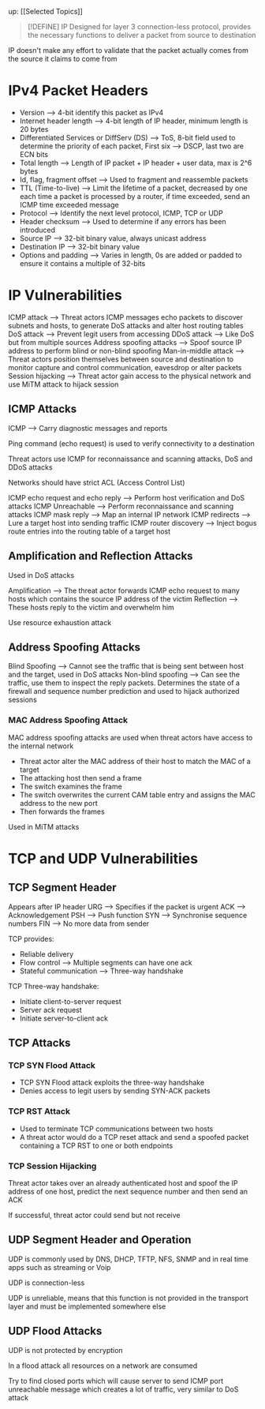 up: [[Selected Topics]]

> [!DEFINE] IP
> Designed for layer 3 connection-less protocol, provides the necessary functions to deliver a packet from source to destination

IP doesn't make any effort to validate that the packet actually comes from the source it claims to come from

# IPv4 Packet Headers
- Version --> 4-bit identify this packet as IPv4
- Internet header length --> 4-bit length of IP header, minimum length is 20 bytes
- Differentiated Services or DiffServ (DS) --> ToS, 8-bit field used to determine the priority of each packet, First six --> DSCP, last two are ECN bits
- Total length --> Length of IP packet + IP header + user data, max is 2^6 bytes
- Id, flag, fragment offset --> Used to fragment and reassemble packets
- TTL (Time-to-live) --> Limit the lifetime of a packet, decreased by one each time a packet is processed by a router, if time exceeded, send an ICMP time exceeded message
- Protocol --> Identify the next level protocol, ICMP, TCP or UDP
- Header checksum --> Used to determine if any errors has been introduced
- Source IP --> 32-bit binary value, always unicast address
- Destination IP --> 32-bit binary value
- Options and padding --> Varies in length, 0s are added or padded to ensure it contains a multiple of 32-bits

# IP Vulnerabilities
ICMP attack --> Threat actors ICMP messages echo packets to discover subnets and hosts, to generate DoS attacks and alter host routing tables
DoS attack --> Prevent legit users from accessing
DDoS attack --> Like DoS but from multiple sources
Address spoofing attacks --> Spoof source IP address to perform blind or non-blind spoofing
Man-in-middle attack --> Threat actors position themselves between source and destination to monitor capture and control communication, eavesdrop or alter packets
Session hijacking --> Threat actor gain access to the physical network and use MiTM attack to hijack session

## ICMP Attacks
ICMP --> Carry diagnostic messages and reports

Ping command (echo request) is used to verify connectivity to a destination

Threat actors use ICMP for reconnaissance and scanning attacks, DoS and DDoS attacks

Networks should have strict ACL (Access Control List)

ICMP echo request and echo reply --> Perform host verification and DoS attacks
ICMP Unreachable --> Perform reconnaissance and scanning attacks
ICMP mask reply --> Map an internal IP network
ICMP redirects --> Lure a target host into sending traffic
ICMP router discovery --> Inject bogus route entries into the routing table of a target host

## Amplification and Reflection Attacks
Used in DoS attacks

Amplification --> The threat actor forwards ICMP echo request to many hosts which contains the source IP address of the victim
Reflection --> These hosts reply to the victim and overwhelm him

Use resource exhaustion attack

## Address Spoofing Attacks
Blind Spoofing --> Cannot see the traffic that is being sent between host and the target, used in DoS attacks
Non-blind spoofing --> Can see the traffic, use them to inspect the reply packets. Determines the state of a firewall and sequence number prediction and used to hijack authorized sessions

### MAC Address Spoofing Attack
MAC address spoofing attacks are used when threat actors have access to the internal network

- Threat actor alter the MAC address of their host to match the MAC of a target 
- The attacking host then send a frame 
- The switch examines the frame
- The switch overwrites the current CAM table entry and assigns the MAC address to the new port
- Then forwards the frames

Used in MiTM attacks

# TCP and UDP Vulnerabilities
## TCP Segment Header
Appears after IP header
URG --> Specifies if the packet is urgent
ACK --> Acknowledgement
PSH --> Push function
SYN --> Synchronise sequence numbers
FIN --> No more data from sender

TCP provides:
- Reliable delivery
- Flow control --> Multiple segments can have one ack
- Stateful communication --> Three-way handshake

TCP Three-way handshake:
- Initiate client-to-server request
- Server ack request
- Initiate server-to-client ack

## TCP Attacks
### TCP SYN Flood Attack
- TCP SYN Flood attack exploits the three-way handshake
- Denies access to legit users by sending SYN-ACK packets

### TCP RST Attack
- Used to terminate TCP communications between two hosts
- A threat actor would do a TCP reset attack and send a spoofed packet containing a TCP RST to one or both endpoints

### TCP Session Hijacking
Threat actor takes over an already authenticated host and spoof the IP address of one host, predict the next sequence number and then send an ACK

If successful, threat actor could send but not receive	

## UDP Segment Header and Operation
UDP is commonly used by DNS, DHCP, TFTP, NFS, SNMP and in real time apps such as streaming or Voip

UDP is connection-less

UDP is unreliable, means that this function is not provided in the transport layer and must be implemented somewhere else

## UDP Flood Attacks 
UDP is not protected by encryption

In a flood attack all resources on a network are consumed

Try to find closed ports which will cause server to send ICMP port unreachable message which creates a lot of traffic, very similar to DoS attack